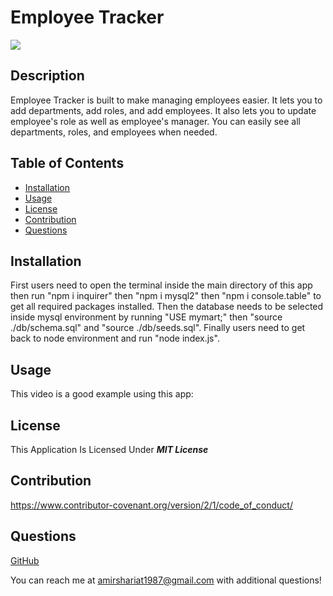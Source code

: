 # Employee Tracker

![](https://img.shields.io/badge/License-MIT%20License-blue)

## Description

Employee Tracker is built to make managing employees easier. It lets you to add departments, add roles, and add employees. It also lets you to update employee's role as well as employee's manager. You can easily see all departments, roles, and employees when needed.

## Table of Contents

- [Installation](#installation)
- [Usage](#usage)
- [License](#license)
- [Contribution](#contribution)
- [Questions](#questions)

## Installation

First users need to open the terminal inside the main directory of this app then run "npm i inquirer" then "npm i mysql2" then "npm i console.table" to get all required packages installed. Then the database needs to be selected inside mysql environment by running "USE mymart;" then "source ./db/schema.sql" and "source ./db/seeds.sql". Finally users need to get back to node environment and run "node index.js".

## Usage

This video is a good example using this app:

## License

This Application Is Licensed Under ***MIT License***

## Contribution

https://www.contributor-covenant.org/version/2/1/code_of_conduct/

## Questions
  
[GitHub](https://github.com/ashariat/)

You can reach me at amirshariat1987@gmail.com with additional questions!
